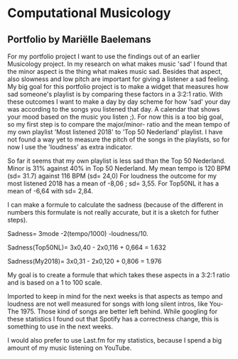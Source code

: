 # Computational Musicology

## Portfolio by Mariëlle Baelemans



For my portfolio project I want to use the findings out of an earlier Musicology project. In my research on what makes music 'sad' I found that the minor aspect is the thing what makes music sad. Besides that aspect, also slowness and low pitch are important for giving a listener a sad feeling. My big goal for this portfolio project is to make a widget that measures how sad someone's playlist is by comparing these factors in a 3:2:1 ratio. With these outcomes I want to make a day by day scheme for how 'sad' your day was according to the songs you listened that day. A calendar that shows your mood based on the music you listen ;). 
For now this is a too big goal, so my first step is to compare the major/minor- ratio and the mean tempo of my own playlist 'Most listened 2018' to 'Top 50 Nederland' playlist.  I have not found a way yet to measure the pitch of the songs in the playlists, so for now I use the 'loudness' as extra indicator. 

So far it seems that my own playlist is less sad than the Top 50 Nederland. 
Minor is 31% against 40% in Top 50 Nederland.
My mean tempo is 120 BPM (sd= 31.7) against 116 BPM (sd= 24,0) 
For loudness the outcome for my most listened 2018 has a mean of -8,06 ; sd= 3,55. For Top50NL it has a mean of -6,64  with sd= 2,84.

I can make a formule to calculate the sadness (because of the different in numbers this formulate is not really accurate, but it is a sketch for futher steps).

Sadness= 3mode -2(tempo/1000) -loudness/10. 

Sadness(Top50NL)= 3x0,40 - 2x0,116 + 0,664 = 1.632

Sadness(My2018)= 3x0,31 - 2x0,120 + 0,806 = 1.976

My goal is to create a formule that which takes these aspects in a 3:2:1 ratio and is based on a 1 to 100 scale. 

Imported to keep in mind for the next weeks is that aspects as tempo and loudness are not well measured for songs with long silent intros, like You- The 1975. Those kind of songs are better left behind. While googling for these statistics I found out that Spotify has a correctness change, this is something to use in the next weeks. 

I would also prefer to use Last.fm for my statistics, because I spend a big amount of my music listening on YouTube. 


